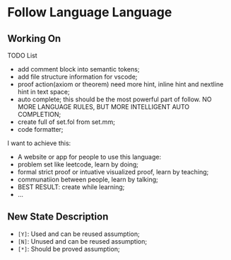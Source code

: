 # Follow Language Language

## Working On

TODO List

- add comment block into semantic tokens;
- add file structure information for vscode;
- proof action(axiom or theorem) need more hint, inline hint and nextline hint in text space;
- auto complete; this should be the most powerful part of follow. NO MORE LANGUAGE RULES, BUT MORE INTELLIGENT AUTO COMPLETION;
- create full of set.fol from set.mm;
- code formatter;

I want to achieve this:

- A website or app for people to use this language:
- problem set like leetcode, learn by doing;
- formal strict proof or intuative visualized proof, learn by teaching;
- communatiion between people, learn by talking;
- BEST RESULT: create while learning;
- ...

## New State Description

- `[Y]`: Used and can be reused assumption;
- `[N]`: Unused and can be reused assumption;
- `[*]`: Should be proved assumption;

